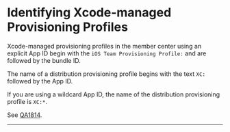 # Identifying Xcode-managed Provisioning Profiles

Xcode-managed provisioning profiles in the member center using an explicit App ID begin with the `iOS Team Provisioning Profile:` and are followed by the bundle ID. 

The name of a distribution provisioning profile begins with the text `XC:` followed by the App ID. 

If you are using a wildcard App ID, the name of the distribution provisioning profile is `XC:*`.

See [QA1814].

---

[QA1814]: https://developer.apple.com/library/content/qa/qa1814/_index.html
